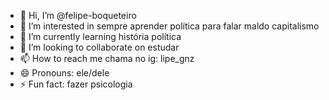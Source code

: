 - 👋 Hi, I’m @felipe-boqueteiro
- 👀 I’m interested in sempre aprender política para falar maldo capitalismo
- 🌱 I’m currently learning  história política
- 💞️ I’m looking to collaborate on estudar
- 📫 How to reach me chama no ig: lipe_gnz
- 😄 Pronouns: ele/dele
- ⚡ Fun fact: fazer psicologia

<!---
felipe-boqueteiro/felipe-boqueteiro is a ✨ special ✨ repository because its `README.md` (this file) appears on your GitHub profile.
You can click the Preview link to take a look at your changes.
--->
